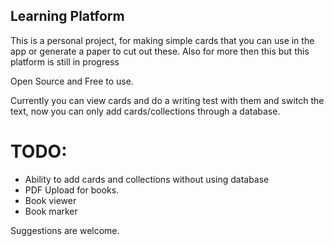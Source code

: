 ## Learning Platform

This is a personal project, for making simple cards that you can use in the app or generate a paper to cut out these.
Also for more then this but this platform is still in progress

Open Source and Free to use.

Currently you can view cards and do a writing test with them and switch the text, now you can only add cards/collections through a database.

# TODO:
* Ability to add cards and collections without using database
* PDF Upload for books.
* Book viewer
* Book marker

Suggestions are welcome.
